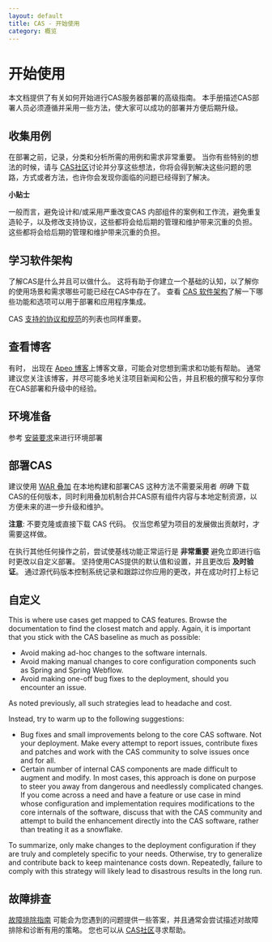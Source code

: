 ```yaml
---
layout: default
title: CAS - 开始使用
category: 概览
---
```


# 开始使用

本文档提供了有关如何开始进行CAS服务器部署的高级指南。 本手册描述CAS部署人员必须遵循并采用一些方法，使大家可以成功的部署并方便后期升级。

## 收集用例

在部署之前，记录，分类和分析所需的用例和需求非常重要。 当你有些特别的想法的时候，请与 [CAS社区](/cas/Support.html)讨论并分享这些想法，你将会得到解决这些问题的思路，方式或者方法，也许你会发现你面临的问题已经得到了解决。 

<div class="alert alert-warning"><strong>小贴士</strong><p>一般而言，避免设计和/或采用严重改变CAS 内部组件的案例和工作流，避免重复造轮子，以及修改支持协议，这些都将会给后期的管理和维护带来沉重的负担。 这些都将会给后期的管理和维护带来沉重的负担。</p></div>

## 学习软件架构

了解CAS是什么并且可以做什么。 这将有助于你建立一个基础的认知，以了解你的使用场景和需求哪些可能已经在CAS中存在了。 查看 [CAS 软件架构](Architecture.html)了解一下哪些功能和选项可以用于部署和应用程序集成。

CAS [支持的协议和规范](../protocol/Protocol-Overview.html)的列表也同样重要。

## 查看博客

有时， 出现在 [Apeo 博客](https://apereo.github.io/)上博客文章，可能会对您想到需求和功能有帮助。 通常建议您关注该博客，并尽可能多地关注项目新闻和公告，并且积极的撰写和分享你在CAS部署和升级中的经验。

## 环境准备

参考 [安装要求](Installation-Requirements.html)来进行环境部署

## 部署CAS

建议使用 [WAR 叠加](../installation/WAR-Overlay-Installation.html) 在本地构建和部署CAS 这种方法不需要采用者 *明确* 下载CAS的任何版本，同时利用叠加机制合并CAS原有组件内容与本地定制资源，以方便未来的进一步升级和维护。

**注意**: 不要克隆或直接下载 CAS 代码。 仅当您希望为项目的发展做出贡献时，才需要这样做。

在执行其他任何操作之前，尝试使基线功能正常运行是 **非常重要** 避免立即进行临时更改以自定义部署。 坚持使用CAS提供的默认值和设置，并且更改后 **及时验证**。 通过源代码版本控制系统记录和跟踪过你应用的更改，并在成功时打上标记

## 自定义

This is where use cases get mapped to CAS features. Browse the documentation to find the closest match and apply. Again, it is important that you stick with the CAS baseline as much as possible:

- Avoid making ad-hoc changes to the software internals.
- Avoid making manual changes to core configuration components such as Spring and Spring Webflow.
- Avoid making one-off bug fixes to the deployment, should you encounter an issue.

As noted previously, all such strategies lead to headache and cost.

Instead, try to warm up to the following suggestions:

- Bug fixes and small improvements belong to the core CAS software. Not your deployment. Make every attempt to report issues, contribute fixes and patches and work with the CAS community to solve issues once and for all.
- Certain number of internal CAS components are made difficult to augment and modify. In most cases, this approach is done on purpose to steer you away from dangerous and needlessly complicated changes. If you come across a need and have a feature or use case in mind whose configuration and implementation requires modifications to the core internals of the software, discuss that with the CAS community and attempt to build the enhancement directly into the CAS software, rather than treating it as a snowflake.

To summarize, only make changes to the deployment configuration if they are truly and completely specific to your needs. Otherwise, try to generalize and contribute back to keep maintenance costs down. Repeatedly, failure to comply with this strategy will likely lead to disastrous results in the long run.

## 故障排查

[故障排除指南](../installation/Troubleshooting-Guide.html) 可能会为您遇到的问题提供一些答案，并且通常会尝试描述对故障排除和诊断有用的策略。 您也可以从 [CAS社区](/cas/Mailing-Lists.html)寻求帮助。
